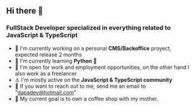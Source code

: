 ## Hi there 👋

<!--
**dapabe/dapabe** is a ✨ _special_ ✨ repository because its `README.md` (this file) appears on your GitHub profile.

Here are some ideas to get you started:

- 🔭 I’m currently working on ...
- 🌱 I’m currently learning ...
- 👯 I’m looking to collaborate on ...
- 🤔 I’m looking for help with ...
- 💬 Ask me about ...
- 📫 How to reach me: ...
- 😄 Pronouns: ...
- ⚡ Fun fact: ...
-->

###  FullStack Developer specialized in everything related to JavaScript & TypeScript

-  🧩 I'm currently working on a personal **CMS/Backoffice** proyect, expected release 2 months
-  🌱 I'm currently learning **Python** 🐍
-  👔 I'm open for work and employment opportunities, on the other hand I also work as a freelancer
-  ⚓ I'm mostly active on the **JavaScript & TypeScript community**
-  📮 If you want to reach out to me, send me an email to "dapadev@hotmail.com"
-  🏁 My current goal is to own a coffee shop with my mother.
